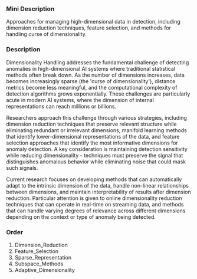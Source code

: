 ### Mini Description

Approaches for managing high-dimensional data in detection, including dimension reduction techniques, feature selection, and methods for handling curse of dimensionality.

### Description

Dimensionality Handling addresses the fundamental challenge of detecting anomalies in high-dimensional AI systems where traditional statistical methods often break down. As the number of dimensions increases, data becomes increasingly sparse (the 'curse of dimensionality'), distance metrics become less meaningful, and the computational complexity of detection algorithms grows exponentially. These challenges are particularly acute in modern AI systems, where the dimension of internal representations can reach millions or billions.

Researchers approach this challenge through various strategies, including dimension reduction techniques that preserve relevant structure while eliminating redundant or irrelevant dimensions, manifold learning methods that identify lower-dimensional representations of the data, and feature selection approaches that identify the most informative dimensions for anomaly detection. A key consideration is maintaining detection sensitivity while reducing dimensionality - techniques must preserve the signal that distinguishes anomalous behavior while eliminating noise that could mask such signals.

Current research focuses on developing methods that can automatically adapt to the intrinsic dimension of the data, handle non-linear relationships between dimensions, and maintain interpretability of results after dimension reduction. Particular attention is given to online dimensionality reduction techniques that can operate in real-time on streaming data, and methods that can handle varying degrees of relevance across different dimensions depending on the context or type of anomaly being detected.

### Order

1. Dimension_Reduction
2. Feature_Selection
3. Sparse_Representation
4. Subspace_Methods
5. Adaptive_Dimensionality
